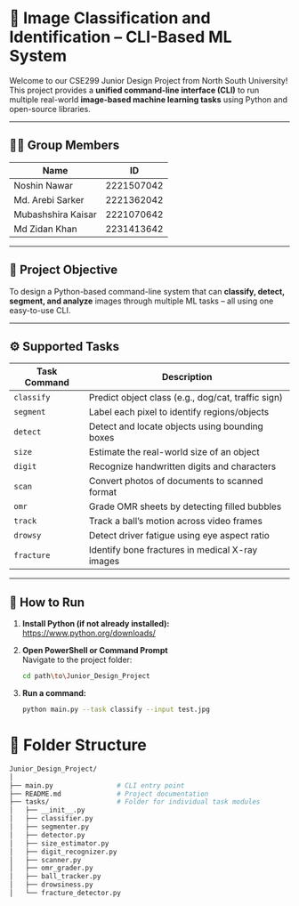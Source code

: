 # 🧠 Image Classification and Identification – CLI-Based ML System

Welcome to our CSE299 Junior Design Project from North South University! This project provides a **unified command-line interface (CLI)** to run multiple real-world **image-based machine learning tasks** using Python and open-source libraries.

---

## 👨‍💻 Group Members

| Name               | ID           |
|--------------------|--------------|
| Noshin Nawar       | 2221507042   |
| Md. Arebi Sarker   | 2221362042   |
| Mubashshira Kaisar | 2221070642   |
| Md Zidan Khan      | 2231413642   |

---

## 📌 Project Objective

To design a Python-based command-line system that can **classify, detect, segment, and analyze** images through multiple ML tasks – all using one easy-to-use CLI.

---

## ⚙️ Supported Tasks

| Task Command       | Description |
|--------------------|-------------|
| `classify`         | Predict object class (e.g., dog/cat, traffic sign) |
| `segment`          | Label each pixel to identify regions/objects |
| `detect`           | Detect and locate objects using bounding boxes |
| `size`             | Estimate the real-world size of an object |
| `digit`            | Recognize handwritten digits and characters |
| `scan`             | Convert photos of documents to scanned format |
| `omr`              | Grade OMR sheets by detecting filled bubbles |
| `track`            | Track a ball’s motion across video frames |
| `drowsy`           | Detect driver fatigue using eye aspect ratio |
| `fracture`         | Identify bone fractures in medical X-ray images |

---

## 🚀 How to Run

1. **Install Python (if not already installed):**
   https://www.python.org/downloads/

2. **Open PowerShell or Command Prompt**  
   Navigate to the project folder:

   ```bash
   cd path\to\Junior_Design_Project

3. **Run a command:**  
   
   ```bash
   python main.py --task classify --input test.jpg

# 📁 Folder Structure
```bash
Junior_Design_Project/
│
├── main.py                # CLI entry point
├── README.md              # Project documentation
├── tasks/                 # Folder for individual task modules
│   ├── __init__.py
│   ├── classifier.py
│   ├── segmenter.py
│   ├── detector.py
│   ├── size_estimator.py
│   ├── digit_recognizer.py
│   ├── scanner.py
│   ├── omr_grader.py
│   ├── ball_tracker.py
│   ├── drowsiness.py
│   └── fracture_detector.py




